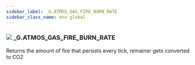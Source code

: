 ```yaml
---
sidebar_label: _G.ATMOS_GAS_FIRE_BURN_RATE
sidebar_class_name: env-global
---
```


### ![](/img/wiki/global.png) **_G**.ATMOS_GAS_FIRE_BURN_RATE
Returns the amount of fire that persists every tick, remainer gets converted to CO2<br/>
